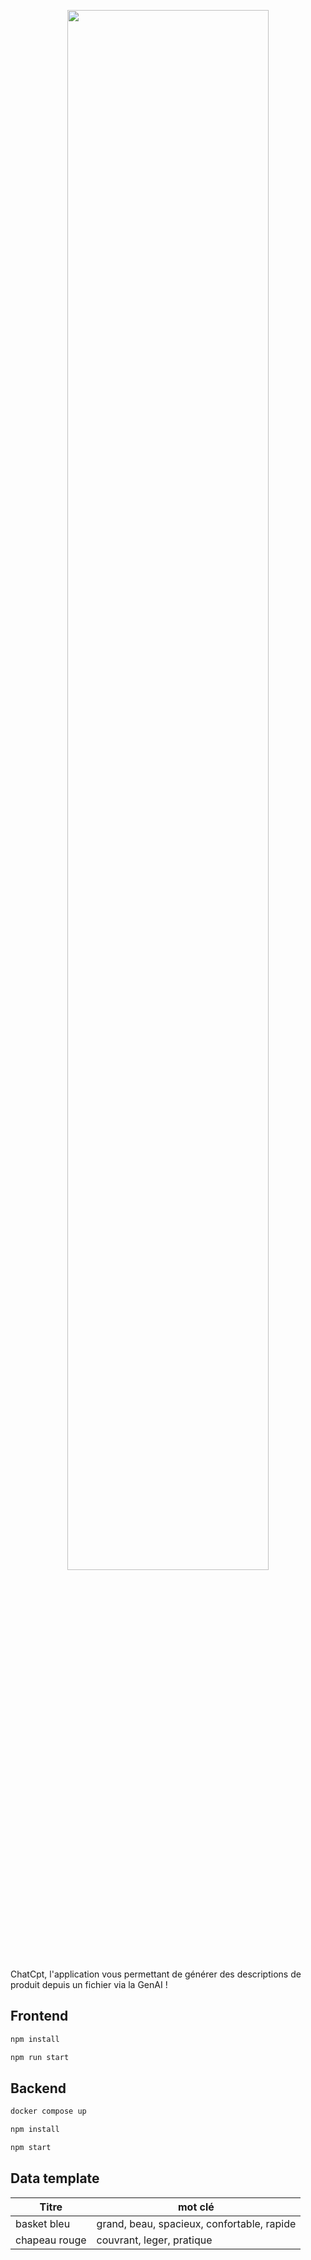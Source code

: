 <p align="center">
  <img src="https://github.com/marcopyre/archiApplicative/blob/main/front/src/assets/chatcpt.png" width=80% height=80%>
</p>
ChatCpt, l'application vous permettant de générer des descriptions de produit depuis un fichier via la GenAI !

## Frontend

```bash
npm install

npm run start
```

## Backend

```bash
docker compose up

npm install

npm start
```


## Data template


| Titre  | mot clé |
| ------------- | ------------- |
| basket bleu  | grand, beau, spacieux, confortable, rapide |
| chapeau rouge  | couvrant, leger, pratique |
